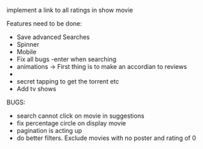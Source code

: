 implement a link to all ratings in show movie

Features need to be done:

- Save advanced Searches
    <!-- - Click on Cast to get relevant Movies -->
    <!-- - Create search Top actors movies -->
  <!-- - Reviews -->
- Spinner
- Mobile
- Fix all bugs
  -enter when searching
- animations -> First thing is to make an accordian to reviews
-
- secret tapping to get the torrent etc
- Add tv shows

BUGS:

- search cannot click on movie in suggestions
- fix percentage circle on display movie
- pagination is acting up
- do better filters. Exclude movies with no poster and rating of 0
